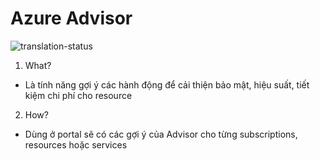 # Azure Advisor
![translation-status](https://img.shields.io/badge/Status-done-green)

1. What?
- Là tính năng gợi ý các hành động để cải thiện bảo mật, hiệu suất, tiết kiệm chi phí cho resource

2. How?
- Dùng ở portal sẽ có các gợi ý của Advisor cho từng subscriptions, resources hoặc services